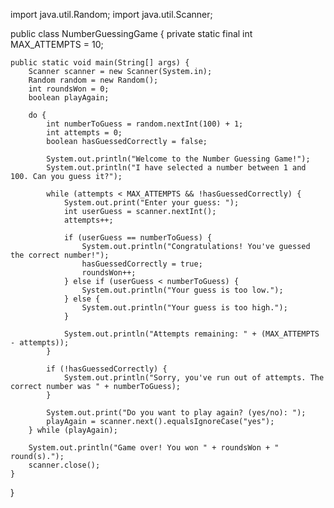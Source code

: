 import java.util.Random;
import java.util.Scanner;

public class NumberGuessingGame {
    private static final int MAX_ATTEMPTS = 10;

    public static void main(String[] args) {
        Scanner scanner = new Scanner(System.in);
        Random random = new Random();
        int roundsWon = 0;
        boolean playAgain;

        do {
            int numberToGuess = random.nextInt(100) + 1;
            int attempts = 0;
            boolean hasGuessedCorrectly = false;

            System.out.println("Welcome to the Number Guessing Game!");
            System.out.println("I have selected a number between 1 and 100. Can you guess it?");

            while (attempts < MAX_ATTEMPTS && !hasGuessedCorrectly) {
                System.out.print("Enter your guess: ");
                int userGuess = scanner.nextInt();
                attempts++;

                if (userGuess == numberToGuess) {
                    System.out.println("Congratulations! You've guessed the correct number!");
                    hasGuessedCorrectly = true;
                    roundsWon++;
                } else if (userGuess < numberToGuess) {
                    System.out.println("Your guess is too low.");
                } else {
                    System.out.println("Your guess is too high.");
                }

                System.out.println("Attempts remaining: " + (MAX_ATTEMPTS - attempts));
            }

            if (!hasGuessedCorrectly) {
                System.out.println("Sorry, you've run out of attempts. The correct number was " + numberToGuess);
            }

            System.out.print("Do you want to play again? (yes/no): ");
            playAgain = scanner.next().equalsIgnoreCase("yes");
        } while (playAgain);

        System.out.println("Game over! You won " + roundsWon + " round(s).");
        scanner.close();
    }
}
